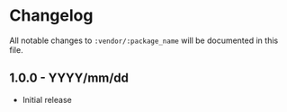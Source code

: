 # Changelog

All notable changes to `:vendor/:package_name` will be documented in this file.

## 1.0.0 - YYYY/mm/dd

- Initial release
